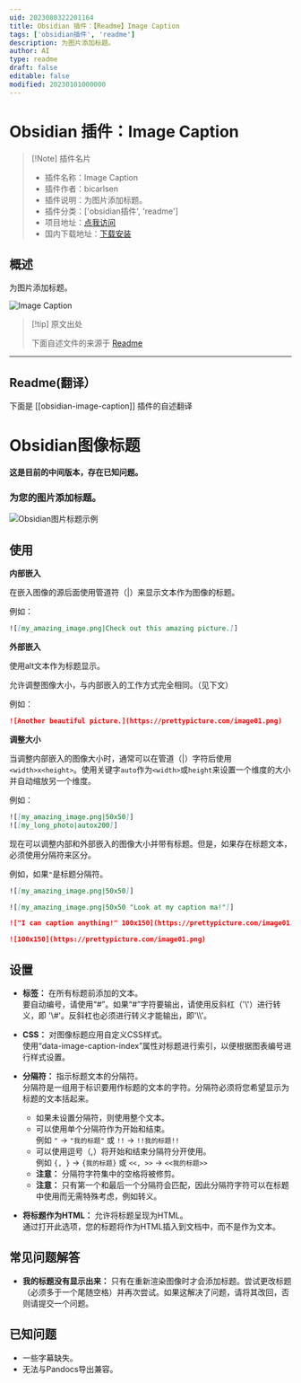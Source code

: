 ```yaml
---
uid: 2023080322201164
title: Obsidian 插件：【Readme】Image Caption
tags: ['obsidian插件', 'readme']
description: 为图片添加标题。
author: AI
type: readme
draft: false
editable: false
modified: 20230101000000
---
```


# Obsidian 插件：Image Caption

> [!Note] 插件名片
> - 插件名称：Image Caption
> - 插件作者：bicarlsen
> - 插件说明：为图片添加标题。
> - 插件分类：['obsidian插件', 'readme']
> - 项目地址：[点我访问](https://github.com/bicarlsen/obsidian_image_caption)
> - 国内下载地址：[下载安装](https://pkmer.cn/products/plugin/pluginMarket/?obsidian-image-caption)

## 概述

为图片添加标题。

![Image Caption](https://cdn.pkmer.cn/covers/obsidian-image-caption.png!pkmer)

> [!tip] 原文出处
> 
>下面自述文件的来源于 [Readme](https://ghproxy.net/https://raw.githubusercontent.com/bicarlsen/obsidian_image_caption/main/README.md)
> 

---

## Readme(翻译）

下面是 [[obsidian-image-caption]] 插件的自述翻译


# Obsidian图像标题

**这是目前的中间版本，存在已知问题。**

### 为您的图片添加标题。

![Obsidian图片标题示例](https://raw.githubusercontent.com/bicarlsen/obsidian_image_caption/main/example.png)

## 使用

**内部嵌入**

在嵌入图像的源后面使用管道符（|）来显示文本作为图像的标题。

例如：

```markdown
![[my_amazing_image.png|Check out this amazing picture.]]
```

**外部嵌入**

使用alt文本作为标题显示。

允许调整图像大小，与内部嵌入的工作方式完全相同。（见下文）

例如：

```markdown
![Another beautiful picture.](https://prettypicture.com/image01.png)
```


**调整大小**

当调整内部嵌入的图像大小时，通常可以在管道（|）字符后使用`<width>x<height>`。使用关键字`auto`作为`<width>`或`height`来设置一个维度的大小并自动缩放另一个维度。

例如：

```markdown
![[my_amazing_image.png|50x50]]
![[my_long_photo|autox200]]
```

现在可以调整内部和外部嵌入的图像大小并带有标题。但是，如果存在标题文本，必须使用分隔符来区分。

例如，如果`"`是标题分隔符。

```markdown
![[my_amazing_image.png|50x50]]

![[my_amazing_image.png|50x50 "Look at my caption ma!"]]

!["I can caption anything!" 100x150](https://prettypicture.com/image01.png)

![100x150](https://prettypicture.com/image01.png)
```

## 设置

+ **标签：** 在所有标题前添加的文本。<br/>
要自动编号，请使用“#”。如果“#”字符要输出，请使用反斜杠（'\\'）进行转义，即 '\\#'。反斜杠也必须进行转义才能输出，即'\\\\'。

+ **CSS：** 对图像标题应用自定义CSS样式。<br/>
使用“data-image-caption-index”属性对标题进行索引，以便根据图表编号进行样式设置。

+ **分隔符：** 指示标题文本的分隔符。<br/>
分隔符是一组用于标识要用作标题的文本的字符。分隔符必须将您希望显示为标题的文本括起来。
	+ 如果未设置分隔符，则使用整个文本。
	+ 可以使用单个分隔符作为开始和结束。<br/>
    例如 `"` -> `"我的标题"` 或 `!!` -> `!!我的标题!!`
	+ 可以使用逗号（,）将开始和结束分隔符分开使用。<br/>
    例如 `{, }` -> `{我的标题}` 或 `<<, >>` -> `<<我的标题>>`
	+ **注意：** 分隔符字符集中的空格将被修剪。
	+ **注意：** 只有第一个和最后一个分隔符会匹配，因此分隔符字符可以在标题中使用而无需特殊考虑，例如转义。

+ **将标题作为HTML：** 允许将标题呈现为HTML。<br/>
通过打开此选项，您的标题将作为HTML插入到文档中，而不是作为文本。

## 常见问题解答

+ **我的标题没有显示出来：** 只有在重新渲染图像时才会添加标题。尝试更改标题（必须多于一个尾随空格）并再次尝试。如果这解决了问题，请将其改回，否则请提交一个问题。

## 已知问题

+ 一些字幕缺失。
+ 无法与Pandocs导出兼容。



